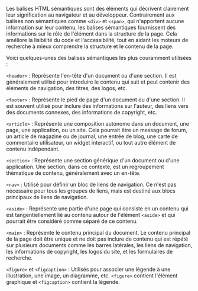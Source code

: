Les balises HTML sémantiques sont des éléments qui décrivent clairement leur signification au navigateur et au développeur. Contrairement aux balises non sémantiques comme `<div>` et `<span>`, qui n'apportent aucune information sur leur contenu, les balises sémantiques fournissent des informations sur le rôle de l'élément dans la structure de la page. Cela améliore la lisibilité du code et l'accessibilité, tout en aidant les moteurs de recherche à mieux comprendre la structure et le contenu de la page.

Voici quelques-unes des balises sémantiques les plus couramment utilisées :

`<header>` : Représente l'en-tête d'un document ou d'une section. Il est généralement utilisé pour introduire le contenu qui suit et peut contenir des éléments de navigation, des titres, des logos, etc.

`<footer>` : Représente le pied de page d'un document ou d'une section. Il est souvent utilisé pour inclure des informations sur l'auteur, des liens vers des documents connexes, des informations de copyright, etc.

`<article>` : Représente une composition autonome dans un document, une page, une application, ou un site. Cela pourrait être un message de forum, un article de magazine ou de journal, une entrée de blog, une carte de commentaire utilisateur, un widget interactif, ou tout autre élément de contenu indépendant.

`<section>` : Représente une section générique d'un document ou d'une application. Une section, dans ce contexte, est un regroupement thématique de contenu, généralement avec un en-tête.

`<nav>` : Utilisé pour définir un bloc de liens de navigation. Ce n'est pas nécessaire pour tous les groupes de liens, mais est destiné aux blocs principaux de liens de navigation.

`<aside>` : Représente une partie d'une page qui consiste en un contenu qui est tangentiellement lié au contenu autour de l'élément `<aside>` et qui pourrait être considéré comme séparé de ce contenu.

`<main>` : Représente le contenu principal du document. Le contenu principal de la page doit être unique et ne doit pas inclure de contenu qui est répété sur plusieurs documents comme les barres latérales, les liens de navigation, les informations de copyright, les logos du site, et les formulaires de recherche.

`<figure>` et `<figcaption>` : Utilisés pour associer une légende à une illustration, une image, un diagramme, etc. `<figure>` contient l'élément graphique et `<figcaption>` contient la légende.

